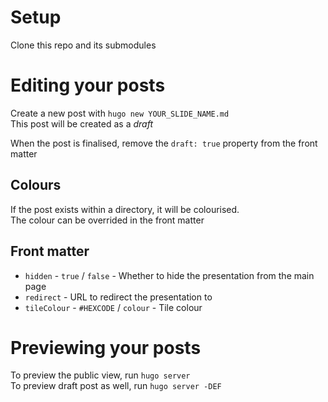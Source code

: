 # Setup

Clone this repo and its submodules

# Editing your posts

Create a new post with `hugo new YOUR_SLIDE_NAME.md`  
This post will be created as a _draft_

When the post is finalised, remove the `draft: true` property from the front matter

## Colours

If the post exists within a directory, it will be colourised.  
The colour can be overrided in the front matter

## Front matter

* `hidden` - `true` / `false` - Whether to hide the presentation from the main page
* `redirect` - URL to redirect the presentation to
* `tileColour` - `#HEXCODE` / `colour` - Tile colour

# Previewing your posts

To preview the public view, run `hugo server`  
To preview draft post as well, run `hugo server -DEF`  
